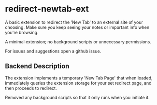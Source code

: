 # redirect-newtab-ext

A basic extension to redirect the 'New Tab' to an external site of your choosing.
Make sure you keep seeing your notes or important info when you're browsing.

A minimal extension; no background scripts or unnecessary permissions.

For issues and suggestions open a github issue.

## Backend Description

The extension implements a temporary 'New Tab Page' that when loaded, immediately queries the extension storage for your set redirect page, and then proceeds to redirect.

Removed any background scripts so that it only runs when you initiate it.

